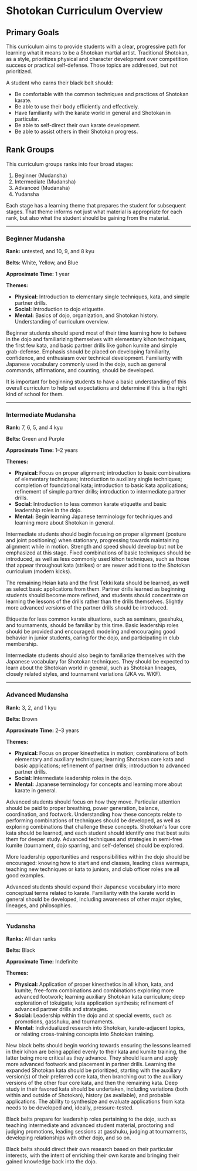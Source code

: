 # Shotokan Curriculum Overview

## Primary Goals

This curriculum aims to provide students with a clear, progressive path for learning what it means to be a Shotokan
martial artist. Traditional Shotokan, as a style, prioritizes physical and character development over competition
success or practical self-defense. Those topics are addressed, but not prioritized.

A student who earns their black belt should:

* Be comfortable with the common techniques and practices of Shotokan karate.
* Be able to use their body efficiently and effectively.
* Have familiarity with the karate world in general and Shotokan in particular.
* Be able to self-direct their own karate development.
* Be able to assist others in their Shotokan progress.

## Rank Groups

This curriculum groups ranks into four broad stages:

1. Beginner (Mudansha)
2. Intermediate (Mudansha)
3. Advanced (Mudansha)
4. Yudansha

Each stage has a learning theme that prepares the student for subsequent stages. That theme informs not just what
material is appropriate for each rank, but also what the student should be gaining from the material.

---

### Beginner Mudansha

**Rank:** untested, and 10, 9, and 8 kyu

**Belts:** White, Yellow, and Blue

**Approximate Time:** 1 year

**Themes:**

* **Physical:** Introduction to elementary single techniques, kata, and simple partner drills.
* **Social:** Introduction to dojo etiquette.
* **Mental:** Basics of dojo, organization, and Shotokan history. Understanding of curriculum overview.

Beginner students should spend most of their time learning how to behave in the dojo and familiarizing themselves with
elementary kihon techniques, the first few kata, and basic partner drills like gohon kumite and simple grab-defense.
Emphasis should be placed on developing familiarity, confidence, and enthusiasm over technical development. Familiarity
with Japanese vocabulary commonly used in the dojo, such as general commands, affirmations, and counting, should be
developed.

It is important for beginning students to have a basic understanding of this overall curriculum to help set expectations
and determine if this is the right kind of school for them.

---

### Intermediate Mudansha

**Rank:** 7, 6, 5, and 4 kyu

**Belts:** Green and Purple

**Approximate Time:** 1–2 years

**Themes:**

* **Physical:** Focus on proper alignment; introduction to basic combinations of elementary techniques; introduction to
  auxiliary single techniques; completion of foundational kata; introduction to basic kata applications; refinement of
  simple partner drills; introduction to intermediate partner drills.
* **Social:** Introduction to less common karate etiquette and basic leadership roles in the dojo.
* **Mental:** Begin learning Japanese terminology for techniques and learning more about Shotokan in general.

Intermediate students should begin focusing on proper alignment (posture and joint positioning) when stationary,
progressing towards maintaining alignment while in motion. Strength and speed should develop but not be emphasized at
this stage. Fixed combinations of basic techniques should be introduced, as well as less commonly used kihon techniques,
such as those that appear throughout kata (strikes) or are newer additions to the Shotokan curriculum (modern kicks).

The remaining Heian kata and the first Tekki kata should be learned, as well as select basic applications from them.
Partner drills learned as beginning students should become more refined, and students should concentrate on learning the
lessons of the drills rather than the drills themselves. Slightly more advanced versions of the partner drills should be
introduced.

Etiquette for less common karate situations, such as seminars, gasshuku, and tournaments, should be familiar by this
time. Basic leadership roles should be provided and encouraged: modeling and encouraging good behavior in junior
students, caring for the dojo, and participating in club membership.

Intermediate students should also begin to familiarize themselves with the Japanese vocabulary for Shotokan techniques.
They should be expected to learn about the Shotokan world in general, such as Shotokan lineages, closely related styles,
and tournament variations (JKA vs. WKF).

---

### Advanced Mudansha

**Rank:** 3, 2, and 1 kyu

**Belts:** Brown

**Approximate Time:** 2–3 years

**Themes:**

* **Physical:** Focus on proper kinesthetics in motion; combinations of both elementary and auxiliary techniques;
  learning Shotokan core kata and basic applications; refinement of partner drills; introduction to advanced partner
  drills.
* **Social:** Intermediate leadership roles in the dojo.
* **Mental:** Japanese terminology for concepts and learning more about karate in general.

Advanced students should focus on how they move. Particular attention should be paid to proper breathing, power
generation, balance, coordination, and footwork. Understanding how these concepts relate to performing combinations of
techniques should be developed, as well as exploring combinations that challenge these concepts. Shotokan's four core
kata should be learned, and each student should identify one that best suits them for deeper study. Advanced techniques
and strategies in semi-free kumite (tournament, dojo sparring, and self-defense) should be explored.

More leadership opportunities and responsibilities within the dojo should be encouraged: knowing how to start and end
classes, leading class warmups, teaching new techniques or kata to juniors, and club officer roles are all good
examples.

Advanced students should expand their Japanese vocabulary into more conceptual terms related to karate. Familiarity with
the karate world in general should be developed, including awareness of other major styles, lineages, and philosophies.

---

### Yudansha

**Ranks:** All dan ranks

**Belts:** Black

**Approximate Time:** Indefinite

**Themes:**

* **Physical:** Application of proper kinesthetics in all kihon, kata, and kumite; free-form combinations and
  combinations exploring more advanced footwork; learning auxiliary Shotokan kata curriculum; deep exploration of
  tokuigata; kata application synthesis; refinement of advanced partner drills and strategies.
* **Social:** Leadership within the dojo and at special events, such as promotions, gasshuku, and tournaments.
* **Mental:** Individualized research into Shotokan, karate-adjacent topics, or relating cross-training concepts into
  Shotokan training.

New black belts should begin working towards ensuring the lessons learned in their kihon are being applied evenly to
their kata and kumite training, the latter being more critical as they advance. They should learn and apply more
advanced footwork and placement in partner drills. Learning the expanded Shotokan kata should be prioritized, starting
with the auxiliary version(s) of their preferred core kata, then branching out to the auxiliary versions of the other
four core kata, and then the remaining kata. Deep study in their favored kata should be undertaken, including variations
(both within and outside of Shotokan), history (as available), and probable applications. The ability to synthesize and
evaluate applications from kata needs to be developed and, ideally, pressure-tested.

Black belts prepare for leadership roles pertaining to the dojo, such as teaching intermediate and advanced student
material, proctoring and judging promotions, leading sessions at gasshuku, judging at tournaments, developing
relationships with other dojo, and so on.

Black belts should direct their own research based on their particular interests, with the intent of enriching their own
karate and bringing their gained knowledge back into the dojo.
